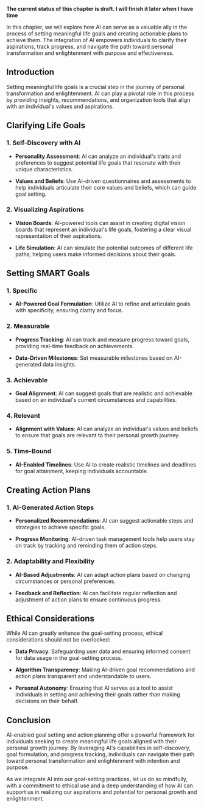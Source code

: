 **The current status of this chapter is draft. I will finish it later when I have time**

In this chapter, we will explore how AI can serve as a valuable ally in the process of setting meaningful life goals and creating actionable plans to achieve them. The integration of AI empowers individuals to clarify their aspirations, track progress, and navigate the path toward personal transformation and enlightenment with purpose and effectiveness.

Introduction
------------

Setting meaningful life goals is a crucial step in the journey of personal transformation and enlightenment. AI can play a pivotal role in this process by providing insights, recommendations, and organization tools that align with an individual's values and aspirations.

Clarifying Life Goals
---------------------

### 1. **Self-Discovery with AI**

* **Personality Assessment**: AI can analyze an individual's traits and preferences to suggest potential life goals that resonate with their unique characteristics.

* **Values and Beliefs**: Use AI-driven questionnaires and assessments to help individuals articulate their core values and beliefs, which can guide goal setting.

### 2. **Visualizing Aspirations**

* **Vision Boards**: AI-powered tools can assist in creating digital vision boards that represent an individual's life goals, fostering a clear visual representation of their aspirations.

* **Life Simulation**: AI can simulate the potential outcomes of different life paths, helping users make informed decisions about their goals.

Setting SMART Goals
-------------------

### 1. **Specific**

* **AI-Powered Goal Formulation**: Utilize AI to refine and articulate goals with specificity, ensuring clarity and focus.

### 2. **Measurable**

* **Progress Tracking**: AI can track and measure progress toward goals, providing real-time feedback on achievements.

* **Data-Driven Milestones**: Set measurable milestones based on AI-generated data insights.

### 3. **Achievable**

* **Goal Alignment**: AI can suggest goals that are realistic and achievable based on an individual's current circumstances and capabilities.

### 4. **Relevant**

* **Alignment with Values**: AI can analyze an individual's values and beliefs to ensure that goals are relevant to their personal growth journey.

### 5. **Time-Bound**

* **AI-Enabled Timelines**: Use AI to create realistic timelines and deadlines for goal attainment, keeping individuals accountable.

Creating Action Plans
---------------------

### 1. **AI-Generated Action Steps**

* **Personalized Recommendations**: AI can suggest actionable steps and strategies to achieve specific goals.

* **Progress Monitoring**: AI-driven task management tools help users stay on track by tracking and reminding them of action steps.

### 2. **Adaptability and Flexibility**

* **AI-Based Adjustments**: AI can adapt action plans based on changing circumstances or personal preferences.

* **Feedback and Reflection**: AI can facilitate regular reflection and adjustment of action plans to ensure continuous progress.

Ethical Considerations
----------------------

While AI can greatly enhance the goal-setting process, ethical considerations should not be overlooked:

* **Data Privacy**: Safeguarding user data and ensuring informed consent for data usage in the goal-setting process.

* **Algorithm Transparency**: Making AI-driven goal recommendations and action plans transparent and understandable to users.

* **Personal Autonomy**: Ensuring that AI serves as a tool to assist individuals in setting and achieving their goals rather than making decisions on their behalf.

Conclusion
----------

AI-enabled goal setting and action planning offer a powerful framework for individuals seeking to create meaningful life goals aligned with their personal growth journey. By leveraging AI's capabilities in self-discovery, goal formulation, and progress tracking, individuals can navigate their path toward personal transformation and enlightenment with intention and purpose.

As we integrate AI into our goal-setting practices, let us do so mindfully, with a commitment to ethical use and a deep understanding of how AI can support us in realizing our aspirations and potential for personal growth and enlightenment.
